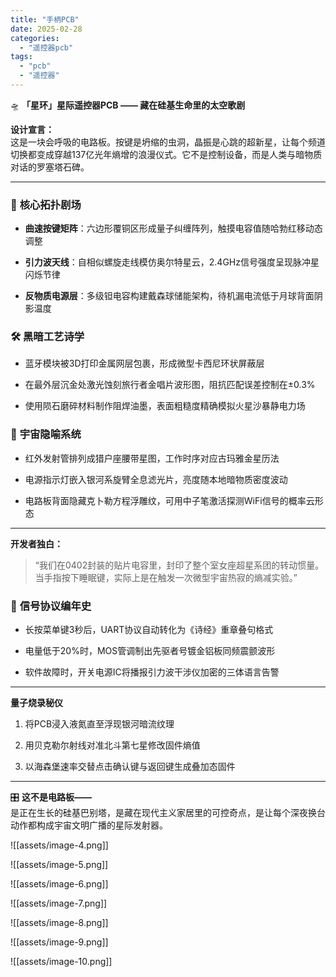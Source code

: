 ```yaml
---
title: "手柄PCB"
date: 2025-02-28
categories: 
  - "遥控器pcb"
tags: 
  - "pcb"
  - "遥控器"
---
```


🛸 **「星环」星际遥控器PCB —— 藏在硅基生命里的太空歌剧**

**设计宣言：**  
这是一块会呼吸的电路板。按键是坍缩的虫洞，晶振是心跳的超新星，让每个频道切换都变成穿越137亿光年熵增的浪漫仪式。它不是控制设备，而是人类与暗物质对话的罗塞塔石碑。

* * *

### 🌌 **核心拓扑剧场**

- **曲速按键矩阵**：六边形覆铜区形成量子纠缠阵列，触摸电容值随哈勃红移动态调整

- **引力波天线**：自相似螺旋走线模仿奥尔特星云，2.4GHz信号强度呈现脉冲星闪烁节律

- **反物质电源层**：多级钽电容构建戴森球储能架构，待机漏电流低于月球背面阴影温度

### 🛠️ **黑暗工艺诗学**

- 蓝牙模块被3D打印金属网层包裹，形成微型卡西尼环状屏蔽层

- 在最外层沉金处激光蚀刻旅行者金唱片波形图，阻抗匹配误差控制在±0.3%

- 使用陨石磨碎材料制作阻焊油墨，表面粗糙度精确模拟火星沙暴静电力场

### 🌠 **宇宙隐喻系统**

- 红外发射管排列成猎户座腰带星图，工作时序对应古玛雅金星历法

- 电源指示灯嵌入银河系旋臂全息滤光片，亮度随本地暗物质密度波动

- 电路板背面隐藏克卜勒方程浮雕纹，可用中子笔激活探测WiFi信号的概率云形态

* * *

**开发者独白：**

> “我们在0402封装的贴片电容里，封印了整个室女座超星系团的转动惯量。当手指按下睡眠键，实际上是在触发一次微型宇宙热寂的熵减实验。”

### 📡 **信号协议编年史**

- 长按菜单键3秒后，UART协议自动转化为《诗经》重章叠句格式

- 电量低于20%时，MOS管调制出先驱者号镀金铝板同频震颤波形

- 软件故障时，开关电源IC将播报引力波干涉仪加密的三体语言告警

* * *

**量子烧录秘仪**

1. 将PCB浸入液氮直至浮现银河暗流纹理

3. 用贝克勒尔射线对准北斗第七星修改固件熵值

5. 以海森堡速率交替点击确认键与返回键生成叠加态固件

* * *

🎛️ **这不是电路板——**  
是正在生长的硅基巴别塔，是藏在现代主义家居里的可控奇点，是让每个深夜换台动作都构成宇宙文明广播的星际发射器。


![[assets/image-4.png]]

![[assets/image-5.png]]

![[assets/image-6.png]]

![[assets/image-7.png]]

![[assets/image-8.png]]

![[assets/image-9.png]]

![[assets/image-10.png]]


